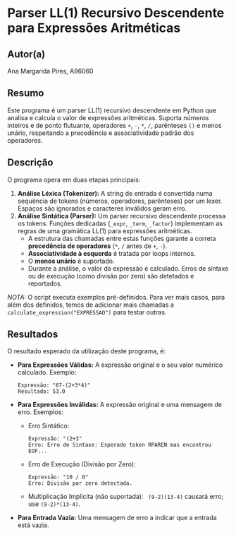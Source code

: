 # Parser LL(1) Recursivo Descendente para Expressões Aritméticas

## Autor(a)

Ana Margarida Pires, A96060

## Resumo

Este programa é um parser LL(1) recursivo descendente em Python que analisa e calcula o valor de expressões aritméticas. Suporta números inteiros e de ponto flutuante, operadores `+`, `-`, `*`, `/`, parênteses `()` e menos unário, respeitando a precedência e associatividade padrão dos operadores.

## Descrição

O programa opera em duas etapas principais:

1.  **Análise Léxica (Tokenizer):** A string de entrada é convertida numa sequência de tokens (números, operadores, parênteses) por um lexer. Espaços são ignorados e caracteres inválidos geram erro.
2.  **Análise Sintática (Parser):** Um parser recursivo descendente processa os tokens. Funções dedicadas (`_expr`, `_term`, `_factor`) implementam as regras de uma gramática LL(1) para expressões aritméticas.
    *   A estrutura das chamadas entre estas funções garante a correta **precedência de operadores** (`*`, `/` antes de `+`, `-`).
    *   **Associatividade à esquerda** é tratada por loops internos.
    *   O **menos unário** é suportado.
    *   Durante a análise, o valor da expressão é calculado. Erros de sintaxe ou de execução (como divisão por zero) são detetados e reportados.

*NOTA:* O script executa exemplos pré-definidos. Para ver mais casos, para além dos definidos, temos de adicionar mais chamadas a `calculate_expression("EXPRESSAO")` para testar outras.

## Resultados

O resultado esperado da utilização deste programa, é:

*   **Para Expressões Válidas:**
    A expressão original e o seu valor numérico calculado.
    Exemplo:
    ```
    Expressão: "67-(2+3*4)"
    Resultado: 53.0
    ```

*   **Para Expressões Inválidas:**
    A expressão original e uma mensagem de erro.
    Exemplos:
    *   Erro Sintático:
        ```
        Expressão: "(2+3"
        Erro: Erro de Sintaxe: Esperado token RPAREN mas encontrou EOF...
        ```
    *   Erro de Execução (Divisão por Zero):
        ```
        Expressão: "10 / 0"
        Erro: Divisão por zero detectada.
        ```
    *   Multiplicação Implícita (não suportada):
        ` (9-2)(13-4)` causará erro; use `(9-2)*(13-4)`.

*   **Para Entrada Vazia:**
    Uma mensagem de erro a indicar que a entrada está vazia.